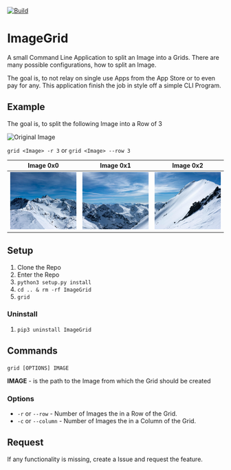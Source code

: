 [![Build](https://github.com/MunsMan/ImageGrid/actions/workflows/build_test.yml/badge.svg?branch=main)](https://github.com/MunsMan/ImageGrid/actions/workflows/build_test.yml)

# ImageGrid

A small Command Line Application to split an Image into a Grids. There are many possible configurations, how to split an Image.

The goal is, to not relay on single use Apps from the App Store or to even pay for any. This application finish the job in style off a simple CLI Program.

## Example

The goal is, to split the following Image into a Row of 3

![Original Image](https://github.com/MunsMan/ImageGrid/blob/Images/img/DSC08314-Pano.jpg)

`grid <Image> -r 3` or `grid <Image> --row 3`

Image 0x0 | Image 0x1 | Image 0x2
:--------:|:---------:|:---------:
![Split1](https://github.com/MunsMan/ImageGrid/blob/Images/img/DSC08314-Pano_0x0.jpg) | ![Split2](https://github.com/MunsMan/ImageGrid/blob/Images/img/DSC08314-Pano_0x1.jpg) | ![Split3](https://github.com/MunsMan/ImageGrid/blob/Images/img/DSC08314-Pano_0x2.jpg)

## Setup

1. Clone the Repo
2. Enter the Repo
3. `python3 setup.py install`
4. `cd .. & rm -rf ImageGrid`
5. `grid`

### Uninstall

1. `pip3 uninstall ImageGrid`

## Commands

`grid [OPTIONS] IMAGE`

**IMAGE** - is the path to the Image from which the Grid should be created

### Options

- `-r` or `--row` - Number of Images the in a Row of the Grid.
- `-c` or `--column` - Number of Images the in a Column of the Grid.

## Request

If any functionality is missing, create a Issue and request the feature.
